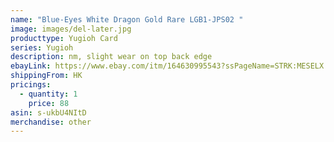 ```yaml
---
name: "Blue-Eyes White Dragon Gold Rare LGB1-JPS02 "
image: images/del-later.jpg
producttype: Yugioh Card
series: Yugioh
description: nm, slight wear on top back edge
ebayLink: https://www.ebay.com/itm/164630995543?ssPageName=STRK:MESELX:IT&_trksid=p3984.m1555.l2649
shippingFrom: HK
pricings:
  - quantity: 1
    price: 88
asin: s-ukbU4NItD
merchandise: other
---
```

